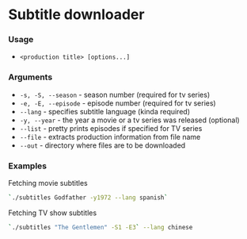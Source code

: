 ﻿# Subtitle downloader

### Usage
- `<production title> [options...]`
### Arguments
- `-s, -S, --season` - season number (required for tv series)
- `-e, -E, --episode` - episode number (required for tv series)
- `--lang` - specifies subtitle language (kinda required)
- `-y, --year` - the year a movie or a tv series was released (optional)
- `--list` - pretty prints episodes if specified for TV series
- `--file` - extracts production information from file name
- `--out` - directory where files are to be downloaded

### Examples

Fetching movie subtitles
```bash
`./subtitles Godfather -y1972 --lang spanish`
```

Fetching TV show subtitles
```bash
`./subtitles "The Gentlemen" -S1 -E3` --lang chinese
```

